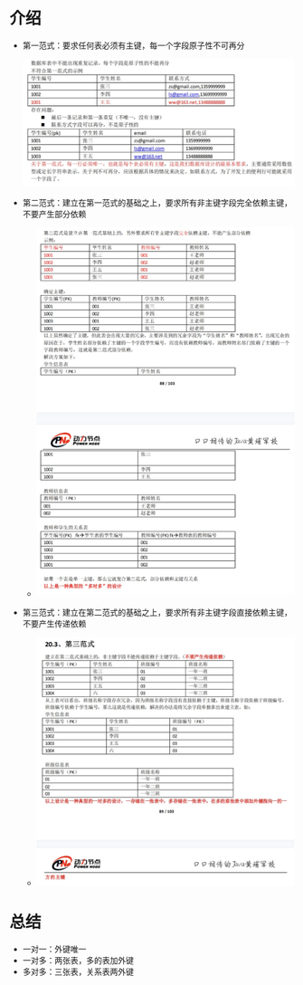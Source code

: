 # 介绍
* 第一范式：要求任何表必须有主键，每一个字段原子性不可再分

  ![](../图片/mysql/第一范式.png)

* 第二范式：建立在第一范式的基础之上，要求所有非主键字段完全依赖主键，不要产生部分依赖

  * ![](../图片/mysql/第二范式.png)

* 第三范式：建立在第二范式的基础之上，要求所有非主键字段直接依赖主键，不要产生传递依赖

  * ![](../图片/mysql/第三范式.png)



# 总结

* 一对一：外键唯一
* 一对多：两张表，多的表加外键
* 多对多：三张表，关系表两外键